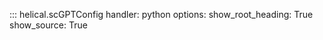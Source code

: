 ::: helical.scGPTConfig
    handler: python
    options:
      show_root_heading: True
      show_source: True